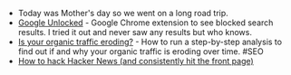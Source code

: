 - Today was Mother's day so we went on a long road trip.
- [Google Unlocked](https://github.com/Ibit-to/google-unlocked) - Google Chrome extension to see blocked search results. I tried it out and never saw any results but who knows.
- [Is your organic traffic eroding?](https://www.kevin-indig.com/is-your-organic-traffic-eroding/) - How to run a step-by-step analysis to find out if and why your organic traffic is eroding over time. #SEO
- [How to hack Hacker News (and consistently hit the front page)](https://www.indiehackers.com/post/how-to-hack-hacker-news-and-consistently-hit-the-front-page-56b4a04e12)